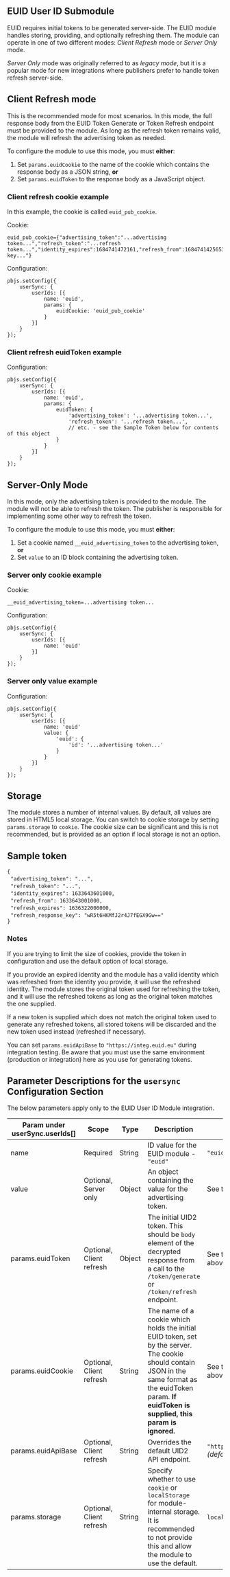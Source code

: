 ## EUID User ID Submodule

EUID requires initial tokens to be generated server-side. The EUID module handles storing, providing, and optionally refreshing them. The module can operate in one of two different modes: *Client Refresh* mode or *Server Only* mode.

*Server Only* mode was originally referred to as *legacy mode*, but it is a popular mode for new integrations where publishers prefer to handle token refresh server-side.

## Client Refresh mode

This is the recommended mode for most scenarios. In this mode, the full response body from the EUID Token Generate or Token Refresh endpoint must be provided to the module. As long as the refresh token remains valid, the module will refresh the advertising token as needed.

To configure the module to use this mode, you must **either**:
1. Set `params.euidCookie` to the name of the cookie which contains the response body as a JSON string, **or**
2. Set `params.euidToken` to the response body as a JavaScript object.

### Client refresh cookie example

In this example, the cookie is called `euid_pub_cookie`.

Cookie:
```
euid_pub_cookie={"advertising_token":"...advertising token...","refresh_token":"...refresh token...","identity_expires":1684741472161,"refresh_from":1684741425653,"refresh_expires":1684784643668,"refresh_response_key":"...response key..."}
```

Configuration:
```
pbjs.setConfig({
    userSync: {
        userIds: [{
            name: 'euid',
            params: {
                euidCookie: 'euid_pub_cookie'
            }
        }]
    }
});
```

### Client refresh euidToken example

Configuration:
```
pbjs.setConfig({
    userSync: {
        userIds: [{
            name: 'euid',
            params: {
                euidToken: {
                    'advertising_token': '...advertising token...',
                    'refresh_token': '...refresh token...',
                    // etc. - see the Sample Token below for contents of this object
                }
            }
        }]
    }
});
```

## Server-Only Mode

In this mode, only the advertising token is provided to the module. The module will not be able to refresh the token. The publisher is responsible for implementing some other way to refresh the token.

To configure the module to use this mode, you must **either**:
1. Set a cookie named `__euid_advertising_token` to the advertising token, **or**
2. Set `value` to an ID block containing the advertising token.

### Server only cookie example

Cookie:
```
__euid_advertising_token=...advertising token...
```

Configuration:
```
pbjs.setConfig({
    userSync: {
        userIds: [{
            name: 'euid'
        }]
    }
});
```

### Server only value example

Configuration:
```
pbjs.setConfig({
    userSync: {
        userIds: [{
            name: 'euid'
            value: {
                'euid': {
                    'id': '...advertising token...'
                }
            }
        }]
    }
});
```

## Storage

The module stores a number of internal values. By default, all values are stored in HTML5 local storage. You can switch to cookie storage by setting `params.storage` to `cookie`. The cookie size can be significant and this is not recommended, but is provided as an option if local storage is not an option.

## Sample token

`{`<br />&nbsp;&nbsp;`"advertising_token": "...",`<br />&nbsp;&nbsp;`"refresh_token": "...",`<br />&nbsp;&nbsp;`"identity_expires": 1633643601000,`<br />&nbsp;&nbsp;`"refresh_from": 1633643001000,`<br />&nbsp;&nbsp;`"refresh_expires": 1636322000000,`<br />&nbsp;&nbsp;`"refresh_response_key": "wR5t6HKMfJ2r4J7fEGX9Gw=="`<br />`}`

### Notes

If you are trying to limit the size of cookies, provide the token in configuration and use the default option of local storage.

If you provide an expired identity and the module has a valid identity which was refreshed from the identity you provide, it will use the refreshed identity. The module stores the original token used for refreshing the token, and it will use the refreshed tokens as long as the original token matches the one supplied.

If a new token is supplied which does not match the original token used to generate any refreshed tokens, all stored tokens will be discarded and the new token used instead (refreshed if necessary).

You can set `params.euidApiBase` to `"https://integ.euid.eu"` during integration testing. Be aware that you must use the same environment (production or integration) here as you use for generating tokens.

## Parameter Descriptions for the `usersync` Configuration Section

The below parameters apply only to the EUID User ID Module integration.

| Param under userSync.userIds[] | Scope | Type | Description | Example |
| --- | --- | --- | --- | --- |
| name | Required | String | ID value for the EUID module - `"euid"` | `"euid"` |
| value | Optional, Server only | Object | An object containing the value for the advertising token. | See the example above. |
| params.euidToken | Optional, Client refresh | Object | The initial UID2 token. This should be `body` element of the decrypted response from a call to the `/token/generate` or `/token/refresh` endpoint. | See the sample token above. |
| params.euidCookie | Optional, Client refresh | String | The name of a cookie which holds the initial EUID token, set by the server. The cookie should contain JSON in the same format as the euidToken param. **If euidToken is supplied, this param is ignored.** | See the sample token above. |
| params.euidApiBase | Optional, Client refresh | String | Overrides the default UID2 API endpoint. | `"https://prod.uidapi.com"` _(default)_|
| params.storage | Optional, Client refresh | String | Specify whether to use `cookie` or `localStorage` for module-internal storage. It is recommended to not provide this and allow the module to use the default. | `localStorage` _(default)_ |
